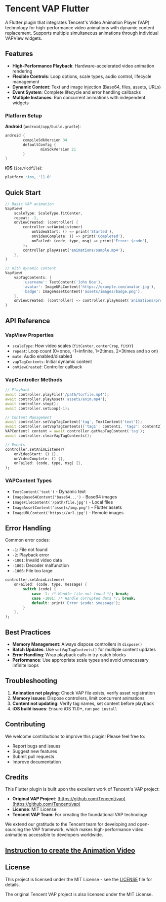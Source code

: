 # Tencent VAP Flutter

A Flutter plugin that integrates Tencent's Video Animation Player (VAP) technology for high-performance video animations with dynamic content replacement. Supports multiple simultaneous animations through individual VAPView widgets.

## Features

- **High-Performance Playback**: Hardware-accelerated video animation rendering
- **Flexible Controls**: Loop options, scale types, audio control, lifecycle management  
- **Dynamic Content**: Text and image injection (Base64, files, assets, URLs)
- **Event System**: Complete lifecycle and error handling callbacks
- **Multiple Instances**: Run concurrent animations with independent widgets
 
### Platform Setup

**Android** (`android/app/build.gradle`):
```gradle
android {
        compileSdkVersion 34
        defaultConfig {
                minSdkVersion 21
        }
}
```

**iOS** (`ios/Podfile`):
```ruby
platform :ios, '11.0'
```

## Quick Start

```dart
// Basic VAP animation
VapView(
    scaleType: ScaleType.fitCenter,
    repeat: -1,
    onViewCreated: (controller) {
        controller.setAnimListener(
            onVideoStart: () => print('Started'),
            onVideoComplete: () => print('Completed'),
            onFailed: (code, type, msg) => print('Error: $code'),
        );
        controller.playAsset('animations/sample.mp4');
    },
)

// With dynamic content
VapView(
    vapTagContents: {
        'username': TextContent('John Doe'),
        'avatar': ImageURLContent('https://example.com/avatar.jpg'),
        'badge': ImageAssetContent('assets/images/badge.png'),
    },
    onViewCreated: (controller) => controller.playAsset('animations/profile.mp4'),
)
```
## API Reference

### VapView Properties
- `scaleType`: How video scales (`fitCenter`, `centerCrop`, `fitXY`)
- `repeat`: Loop count (0=once, -1=infinite, 1=2times, 2=3times and so on)
- `mute`: Audio enabled/disabled
- `vapTagContents`: Initial dynamic content
- `onViewCreated`: Controller callback

### VapController Methods
```dart
// Playback
await controller.playFile('/path/to/file.mp4');
await controller.playAsset('assets/anim.mp4');
await controller.stop();
await controller.setLoop(-1);

// Content Management
await controller.setVapTagContent('tag', TextContent('text'));
await controller.setVapTagContents({'tag1': content1, 'tag2': content2});
VAPContent? content = await controller.getVapTagContent('tag');
await controller.clearVapTagContents();

// Events
controller.setAnimListener(
    onVideoStart: () {},
    onVideoComplete: () {},
    onFailed: (code, type, msg) {},
);
```

### VAPContent Types
- `TextContent('text')` - Dynamic text
- `ImageBase64Content('base64...')` - Base64 images  
- `ImageFileContent('/path/file.jpg')` - Local files
- `ImageAssetContent('assets/img.png')` - Flutter assets
- `ImageURLContent('https://url.jpg')` - Remote images

## Error Handling

Common error codes:
- `-1`: File not found
- `-2`: Playback error  
- `-1001`: Invalid video data
- `-1002`: Decoder malfunction
- `-1006`: File too large

```dart
controller.setAnimListener(
    onFailed: (code, type, message) {
        switch (code) {
            case -1: /* Handle file not found */; break;
            case -1001: /* Handle corrupted data */; break;
            default: print('Error $code: $message');
        }
    },
);
```

## Best Practices

- **Memory Management**: Always dispose controllers in `dispose()`
- **Batch Updates**: Use `setVapTagContents()` for multiple content updates
- **Error Handling**: Wrap playback calls in try-catch blocks
- **Performance**: Use appropriate scale types and avoid unnecessary infinite loops

## Troubleshooting

1. **Animation not playing**: Check VAP file exists, verify asset registration
2. **Memory issues**: Dispose controllers, limit concurrent animations  
3. **Content not updating**: Verify tag names, set content before playback
4. **iOS build issues**: Ensure iOS 11.0+, run `pod install`

## Contributing

We welcome contributions to improve this plugin! Please feel free to:

- Report bugs and issues
- Suggest new features
- Submit pull requests
- Improve documentation

## Credits

This Flutter plugin is built upon the excellent work of Tencent's VAP project:

- **Original VAP Project**: [https://github.com/Tencent/vap](https://github.com/Tencent/vap)
- **License**: MIT License
- **Tencent VAP Team**: For creating the foundational VAP technology

We extend our gratitude to the Tencent team for developing and open-sourcing the VAP framework, which makes high-performance video animations accessible to developers worldwide.

## [Instruction to create the Animation Video](https://github.com/Tencent/vap/blob/master/tool/README_en.md)

## License

This project is licensed under the MIT License - see the [LICENSE](LICENSE) file for details.

The original Tencent VAP project is also licensed under the MIT License.
 